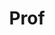 ---
layout: person
given: Gos
family: Micklem
department: Department of Genetics/DAMTP
title: Prof
job_title: Professor in Computation and Molecular Biology
crsid: gm263
image: /assets/upload/Micklem_Gos.png
webpage: https://gmicklem.github.io
biography: "Gos Micklem runs an interdisciplinary research group, using computational
  and molecular techniques to carry out basic and applied research related to biology.\n\nA
  major activity has been working as part of the open source community on projects
  such as the InterMine data integration platform.\n\nCurrent interests include:\n\n
  - antimicrobial resistance\n - synthetic biology\n - large-scale data integration:
  [InterMine](http://intermine.org), [HumanMine](https://www.humanmine.org/humanmine),
  [FlyMine](https://www.flymine.org/flymine)\n - machine learning related to the above:
  [Polyglotter](https://pubmed.ncbi.nlm.nih.gov/34531510/), SQLformer, [SFAVEL](https://arxiv.org/abs/2309.16540)\n\nKey
  AI collaborator: Pietro Liò (Computer Science and Technology) <https://www.cl.cam.ac.uk/~pl219>"
---